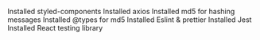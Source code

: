 Installed styled-components
Installed axios
Installed md5 for hashing messages
Installed @types for md5
Installed Eslint & prettier
Installed Jest
Installed React testing library

